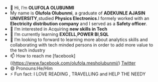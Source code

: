  -  👋 Hi, I’m **OLUFOLA OLUBUNMI**
-  My name is **Olufola Olubunmi**, a graduate of **ADEKUNLE AJASIN UNIVERSITY**,studied **Physics Electronics**.I formely worked with an **Electricity distribution company** and I served as a **Safety officer**.
- 👀 I’m interested in Acquiring **new skills in Tech**
- 🌱 I’m currently learning **EXCELL**,**POWER BI**,**SQL**
- 💞️ I’m looking to forward to learning more about analytics skills and collaborating with tech minded persons in order to add more value to the tech industry
- 📫 How to reach me [facebook]((https://www.facebook.com/olufola.mesholubunmi/) [Twitter](https://x.com/olubunmiof68464?t=s9pkGjma2gRk_ZC2UNmFEQ&s=07)
- 😄 Pronouns:He/Him
- ⚡ Fun fact: I LOVE READING , TRAVELLING and HELP THE NEEDY

<!---
olufolaolubunmi/olufolaolubunmi is a ✨ special ✨ repository because its `README.md` (this file) appears on your GitHub profile.
You can click the Preview link to take a look at your changes.
--->
